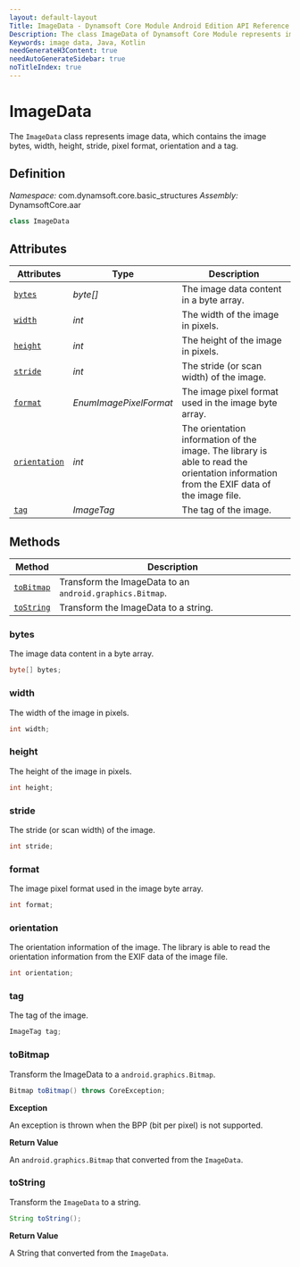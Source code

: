 ```yaml
---
layout: default-layout
Title: ImageData - Dynamsoft Core Module Android Edition API Reference
Description: The class ImageData of Dynamsoft Core Module represents image data, which contains the image bytes, width, height, stride, pixel format, orientation and a tag.
Keywords: image data, Java, Kotlin
needGenerateH3Content: true
needAutoGenerateSidebar: true
noTitleIndex: true
---
```


# ImageData

The `ImageData` class represents image data, which contains the image bytes, width, height, stride, pixel format, orientation and a tag.

## Definition

*Namespace:* com.dynamsoft.core.basic_structures
*Assembly:* DynamsoftCore.aar

```java
class ImageData
```

## Attributes

| Attributes | Type | Description |
| ---------- | ---- | ----------- |
| [`bytes`](#bytes) | *byte[]* | The image data content in a byte array. |
| [`width`](#width) | *int* | The width of the image in pixels. |
| [`height`](#height) | *int* | The height of the image in pixels. |
| [`stride`](#stride) | *int* | The stride (or scan width) of the image. |
| [`format`](#format) | *EnumImagePixelFormat* | The image pixel format used in the image byte array. |
| [`orientation`](#orientation) | *int* | The orientation information of the image. The library is able to read the orientation information from the EXIF data of the image file. |
| [`tag`](#tag) | *ImageTag* | The tag of the image. |

## Methods

| Method | Description |
| ------ | ----------- |
| [`toBitmap`](#tobitmap) | Transform the ImageData to an `android.graphics.Bitmap`. |
| [`toString`](#tostring) | Transform the ImageData to a string. |

### bytes

The image data content in a byte array.

```java
byte[] bytes;
```

### width

The width of the image in pixels.  

```java
int width;
```

### height

The height of the image in pixels.  

```java
int height;
```

### stride

The stride (or scan width) of the image.

```java
int stride;
```

### format

The image pixel format used in the image byte array.

```java
int format;
```

### orientation

The orientation information of the image. The library is able to read the orientation information from the EXIF data of the image file.

```java
int orientation;
```

### tag

The tag of the image.

```java
ImageTag tag;
```

### toBitmap

Transform the ImageData to a `android.graphics.Bitmap`.

```java
Bitmap toBitmap() throws CoreException;
```

**Exception**

An exception is thrown when the BPP (bit per pixel) is not supported.

**Return Value**

An `android.graphics.Bitmap` that converted from the `ImageData`.

### toString

Transform the `ImageData` to a string.

```java
String toString();
```

**Return Value**

A String that converted from the `ImageData`.
